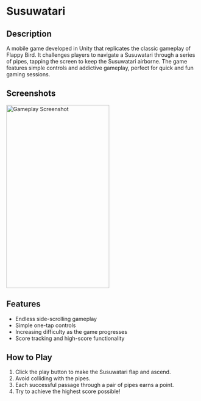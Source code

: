 # Susuwatari

## Description

A mobile game developed in Unity that replicates the classic gameplay of Flappy Bird. It challenges players to navigate a Susuwatari through a series of pipes, tapping the screen to keep the Susuwatari airborne. The game features simple controls and addictive gameplay, perfect for quick and fun gaming sessions.

## Screenshots

<img src="Screenshots/furry.gif" alt="Gameplay Screenshot" width="270" height="480">

## Features

- Endless side-scrolling gameplay
- Simple one-tap controls
- Increasing difficulty as the game progresses
- Score tracking and high-score functionality

## How to Play

1. Click the play button to make the Susuwatari flap and ascend.
2. Avoid colliding with the pipes.
3. Each successful passage through a pair of pipes earns a point.
4. Try to achieve the highest score possible!